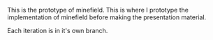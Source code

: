 This is the prototype of minefield.  This is where I prototype the implementation of
minefield before making the presentation material. 

Each iteration is in it's own branch.
